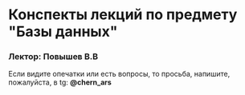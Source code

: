 # Конспекты лекций по предмету "Базы данных"
### Лектор: Повышев В.В

Если видите опечатки или есть вопросы, то просьба, напишите, пожалуйста,  в tg: **@chern_ars**
